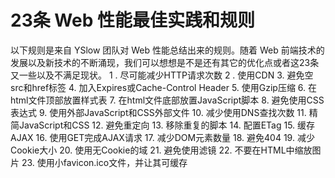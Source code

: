 # 23条 Web 性能最佳实践和规则
以下规则是来自 YSlow 团队对 Web 性能总结出来的规则。随着 Web 前端技术的发展以及新技术的不断涌现，我们可以想想是不是还有其它的优化点或者这23条又一些以及不满足现状。
1 . 尽可能减少HTTP请求次数
2 . 使用CDN
3. 避免空src和href标签
4. 加入Expires或Cache-Control Header
5. 使用Gzip压缩
6. 在html文件顶部放置样式表
7. 在html文件底部放置JavaScript脚本
8. 避免使用CSS表达式
9. 使用外部JavaScript和CSS外部文件
10. 减少使用DNS查找次数
11. 精简JavaScript和CSS
12. 避免重定向
13. 移除重复的脚本
14. 配置ETag
15. 缓存AJAX
16. 使用GET完成AJAX请求
17. 减少DOM元素数量
18. 避免404
19. 减少Cookie大小
20. 使用无Cookie的域
21. 避免使用滤镜
22. 不要在HTML中缩放图片
23. 使用小favicon.ico文件，并让其可缓存